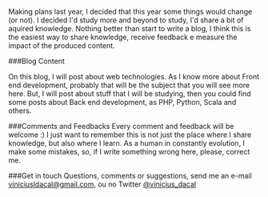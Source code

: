 <!--
layout: post
title: New year, new life!
date: 2015-01-19T23:27:00.847Z
comments: true
published: true
keywords: JavaScript, ES6
description: New year, new life!
categories: offtopic
authorName: Vinicius Dacal
-->

Making plans last year, I decided that this year some things would change (or not). I decided I'd study more and beyond to study, I'd share a bit of aquired knowledge. Nothing better than start to write a blog, I think this is the easiest way to share knowledge, receive feedback e measure the impact of the produced content.

###Blog Content

On this blog, I will post about web technologies. As I know more about Front end development, probably that will be the subject that you will see more here.
But, I will post about stuff that I will be studying, then you could find some posts about Back end development, as PHP, Python, Scala and others.

###Comments and Feedbacks
Every comment and feedback will be welcome :)
I just want to remember this is not just the place where I share knowledge, but also where I learn. As a human in constantly evolution, I make some mistakes, so, if I write something wrong here, please, correct me.

###Get in touch
Questions, comments or suggestions, send me an e-mail [viniciusldacal@gmail.com](mailto:viniciusldacal@gmail.com), ou no Twitter [@vinicius_dacal](https://twitter.com/vinicius_dacal)

